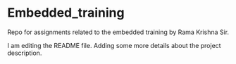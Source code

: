 # Embedded_training
Repo for assignments related to the embedded training by Rama Krishna Sir.


I am editing the README file. Adding some more details about the project description.
